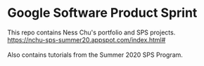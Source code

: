 # Google Software Product Sprint

This repo contains Ness Chu's portfolio and SPS projects.\
https://nchu-sps-summer20.appspot.com/index.html# \
\
Also contains tutorials from the Summer 2020 SPS Program.
